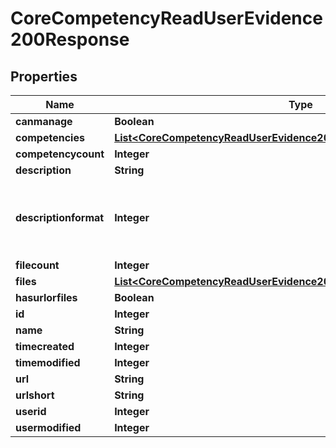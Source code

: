 

# CoreCompetencyReadUserEvidence200Response


## Properties

| Name | Type | Description | Notes |
|------------ | ------------- | ------------- | -------------|
|**canmanage** | **Boolean** | canmanage |  |
|**competencies** | [**List&lt;CoreCompetencyReadUserEvidence200ResponseCompetenciesInner&gt;**](CoreCompetencyReadUserEvidence200ResponseCompetenciesInner.md) |  |  |
|**competencycount** | **Integer** | competencycount |  |
|**description** | **String** | description |  |
|**descriptionformat** | **Integer** | description format (1 &#x3D; HTML, 0 &#x3D; MOODLE, 2 &#x3D; PLAIN, or 4 &#x3D; MARKDOWN) |  [optional] |
|**filecount** | **Integer** | filecount |  |
|**files** | [**List&lt;CoreCompetencyReadUserEvidence200ResponseFilesInner&gt;**](CoreCompetencyReadUserEvidence200ResponseFilesInner.md) |  |  |
|**hasurlorfiles** | **Boolean** | hasurlorfiles |  |
|**id** | **Integer** | id |  |
|**name** | **String** | name |  |
|**timecreated** | **Integer** | timecreated |  |
|**timemodified** | **Integer** | timemodified |  |
|**url** | **String** | url |  |
|**urlshort** | **String** | urlshort |  |
|**userid** | **Integer** | userid |  |
|**usermodified** | **Integer** | usermodified |  |



